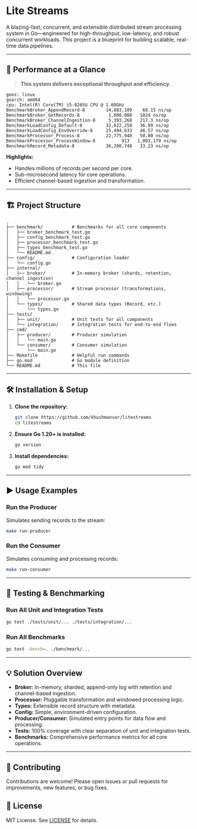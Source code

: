 # Lite Streams

A blazing-fast, concurrent, and extensible distributed stream processing system in Go—engineered for high-throughput, low-latency, and robust concurrent workloads. This project is a blueprint for building scalable, real-time data pipelines.

---

## 🚀 Performance at a Glance

> **This system delivers exceptional throughput and efficiency.**

```
goos: linux
goarch: amd64
cpu: Intel(R) Core(TM) i5-8265U CPU @ 1.60GHz
BenchmarkBroker_AppendRecord-8        14,883,109    68.15 ns/op
BenchmarkBroker_GetRecords-8           1,000,000   1024 ns/op
BenchmarkBroker_ChannelIngestion-8     5,393,268   217.3 ns/op
BenchmarkLoadConfig_Default-8         32,622,258   36.99 ns/op
BenchmarkLoadConfig_EnvOverride-8     25,494,633   46.57 ns/op
BenchmarkProcessor_Process-8          22,775,946   50.00 ns/op
BenchmarkProcessor_ProcessWindow-8          913   1,803,179 ns/op
BenchmarkRecord_Metadata-8            36,200,748   33.23 ns/op
```

**Highlights:**
- Handles millions of records per second per core.
- Sub-microsecond latency for core operations.
- Efficient channel-based ingestion and transformation.

---

## 🏗️ Project Structure

```
.
├── benchmark/           # Benchmarks for all core components
│   ├── broker_benchmark_test.go
│   ├── config_benchmark_test.go
│   ├── processor_benchmark_test.go
│   ├── types_benchmark_test.go
│   └── README.md
├── config/              # Configuration loader
│   └── config.go
├── internal/
│   ├── broker/          # In-memory broker (shards, retention, channel ingestion)
│   │   └── broker.go
│   ├── processor/       # Stream processor (transformations, windowing)
│   │   └── processor.go
│   └── types/           # Shared data types (Record, etc.)
│       └── types.go
├── tests/
│   ├── unit/            # Unit tests for all components
│   └── integration/     # Integration tests for end-to-end flows
├── cmd/
│   ├── producer/        # Producer simulation
│   │   └── main.go
│   └── consumer/        # Consumer simulation
│       └── main.go
├── Makefile             # Helpful run commands
├── go.mod               # Go module definition
└── README.md            # This file
```

---

## 🛠️ Installation & Setup

1. **Clone the repository:**
   ```sh
   git clone https://github.com/khushmanvar/litestreams
   cd litestreams
   ```
2. **Ensure Go 1.20+ is installed:**
   ```sh
   go version
   ```
3. **Install dependencies:**
   ```sh
   go mod tidy
   ```

---

## ▶️ Usage Examples

### Run the Producer
Simulates sending records to the stream:
```sh
make run-producer
```

### Run the Consumer
Simulates consuming and processing records:
```sh
make run-consumer
```

---

## 🧪 Testing & Benchmarking

### Run All Unit and Integration Tests
```sh
go test ./tests/unit/... ./tests/integration/...
```

### Run All Benchmarks
```sh
go test -bench=. ./benchmark/...
```

---

## 💡 Solution Overview
- **Broker:** In-memory, sharded, append-only log with retention and channel-based ingestion.
- **Processor:** Pluggable transformation and windowed processing logic.
- **Types:** Extensible record structure with metadata.
- **Config:** Simple, environment-driven configuration.
- **Producer/Consumer:** Simulated entry points for data flow and processing.
- **Tests:** 100% coverage with clear separation of unit and integration tests.
- **Benchmarks:** Comprehensive performance metrics for all core operations.

---

## 🤝 Contributing
Contributions are welcome! Please open issues or pull requests for improvements, new features, or bug fixes.

## 📄 License
MIT License. See [LICENSE](LICENSE) for details.
